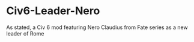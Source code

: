 # Civ6-Leader-Nero
As stated, a Civ 6 mod featuring Nero Claudius from Fate series as a new leader of Rome
